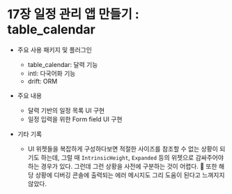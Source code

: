 # 17장 일정 관리 앱 만들기 : table_calendar

- 주요 사용 패키지 및 플러그인

  - table_calendar: 달력 기능
  - intl: 다국어화 기능
  - drift: ORM

- 주요 내용

  - 달력 기반의 일정 목록 UI 구현
  - 일정 입력을 위한 Form field UI 구현

- 기타 기록
  - UI 위젯들을 복잡하게 구성하다보면 적절한 사이즈를 참조할 수 없는 상황이 되기도 하는데, 그럴 때 `IntrinsicHeight`, `Expanded` 등의 위젯으로 감싸주어야 하는 경우가 있다. 그런데 그런 상황을 사전에 구분하는 것이 어렵다. 🤔 또한 해당 상황에 디버깅 콘솔에 출력되는 에러 메시지도 그리 도움이 된다고 느껴지지 않았다.
